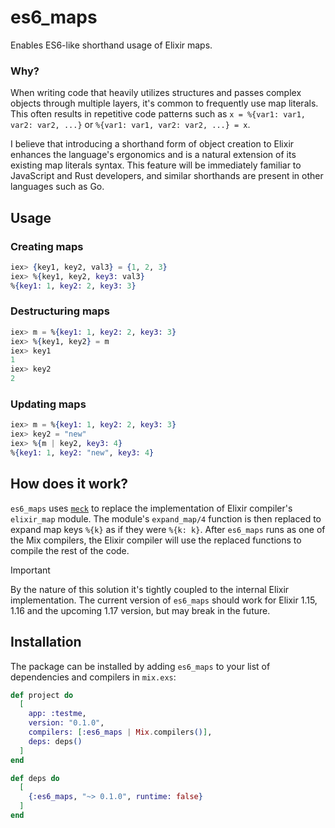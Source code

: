 # es6_maps

Enables ES6-like shorthand usage of Elixir maps.

### Why?

When writing code that heavily utilizes structures and passes complex objects through multiple layers, it's common to frequently use map literals.
This often results in repetitive code patterns such as `x = %{var1: var1, var2: var2, ...}` or `%{var1: var1, var2: var2, ...} = x`.

I believe that introducing a shorthand form of object creation to Elixir enhances the language's ergonomics and is a natural extension of its existing map literals syntax.
This feature will be immediately familiar to JavaScript and Rust developers, and similar shorthands are present in other languages such as Go.

## Usage

### Creating maps

```elixir
iex> {key1, key2, val3} = {1, 2, 3}
iex> %{key1, key2, key3: val3}
%{key1: 1, key2: 2, key3: 3}
```

### Destructuring maps

```elixir
iex> m = %{key1: 1, key2: 2, key3: 3}
iex> %{key1, key2} = m
iex> key1
1
iex> key2
2
```

### Updating maps

```elixir
iex> m = %{key1: 1, key2: 2, key3: 3}
iex> key2 = "new"
iex> %{m | key2, key3: 4}
%{key1: 1, key2: "new", key3: 4}
```

## How does it work?

`es6_maps` uses [`meck`](https://github.com/eproxus/meck) to replace the implementation of Elixir compiler's `elixir_map` module.
The module's `expand_map/4` function is then replaced to expand map keys `%{k}` as if they were `%{k: k}`.
After `es6_maps` runs as one of the Mix compilers, the Elixir compiler will use the replaced functions to compile the rest of the code.

> [!IMPORTANT]
> By the nature of this solution it's tightly coupled to the internal Elixir implementation.
> The current version of `es6_maps` should work for Elixir 1.15, 1.16 and the upcoming 1.17 version, but may break in the future.

## Installation

The package can be installed by adding `es6_maps` to your list of dependencies and compilers in `mix.exs`:

```elixir
def project do
  [
    app: :testme,
    version: "0.1.0",
    compilers: [:es6_maps | Mix.compilers()],
    deps: deps()
  ]
end

def deps do
  [
    {:es6_maps, "~> 0.1.0", runtime: false}
  ]
end
```
